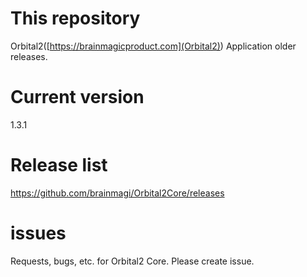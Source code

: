 # This repository
Orbital2([https://brainmagicproduct.com](Orbital2)) Application older releases.


# Current version
1.3.1
# Release list
https://github.com/brainmagi/Orbital2Core/releases

# issues
Requests, bugs, etc. for Orbital2 Core. Please create issue.
